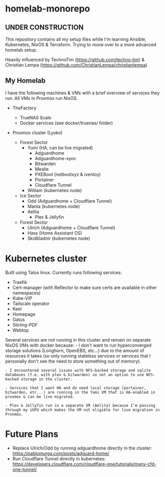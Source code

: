 # homelab-monorepo

## UNDER CONSTRUCTION ##

This repository contains all my setup files while I'm learning Ansible, Kubernetes, NixOS & Terraform. Trying to move over to a more advanced homelab setup.

Heavily influenced by TechnoTim (<https://github.com/techno-tim>) & Christian Lempa (<https://github.com/ChristianLempa/christianlempa>)

## My Homelab ##
I have the following machines & VMs with a brief overview of services they run. All VMs in Proxmox run NixOS.

- TheFactory
    - TrueNAS Scale
    - Docker services (see docker/truenas/ folder)

- Proxmox cluster (Lyoko)
    - Forest Sector
        - Yumi (HA, can be live migrated)
            - Adguardhome
            - Adguardhome-sync
            - Bitwarden
            - Mealie
            - PXEBoot (netbootxyz & iventoy)
            - Portainer
            - Cloudflare Tunnel
        - William (kubernetes node)
    - Ice Sector
        - Odd (Adguardhome + Cloudflare Tunnel)
        - Manta (kubernetes node)
        - Aelita
            - Plex & Jellyfin
    - Forest Sector
        - Ulrich (Adguardhome + Cloudflare Tunnel)
        - Hass (Home Assistant OS)
        - Skidbladnir (kubernetes node)

# Kubernetes cluster
Built using Talos linux. Currently runs following services:
- Traefik
- Cert-manager (with Reflector to make sure certs are available in other namespaces)
- Kube-VIP
- Tailscale operator
- Keel
- Homepage
- Gatus
- Stirling-PDF
- Webtop

Several services are not running in this cluster and remain on separate NixOS VMs with docker because:
    - I don't want to run hyperconverged storage solutions (Longhorn, OpenEBS, etc...) due to the amount of resources it takes (so only running stateless services or services that I personally don't see the need to store something out of memory).
    
    - I encountered several issues with NFS-backed storage and sqlite databases (f.e. with plex & bitwarden) so not an option to use NFS-backed storage in the cluster.
    
    - Services that I want HA and do need local storage (portainer, bitwarden, etc...) are running in the Yumi VM that is HA-enabled in proxmox & can be live migrated.

    - Plex & Jellyfin run in a separate VM (Aelita) because I'm passing through my iGPU which makes the VM not eligible for live migration in Proxmox.

# Future Plans
- Replace Ulrich/Odd by running adguardhome directly in the cluster: https://pablomurga.com/posts/adguard-home/
- Run Cloudflare Tunnel directly in kubernetes: https://developers.cloudflare.com/cloudflare-one/tutorials/many-cfd-one-tunnel/
